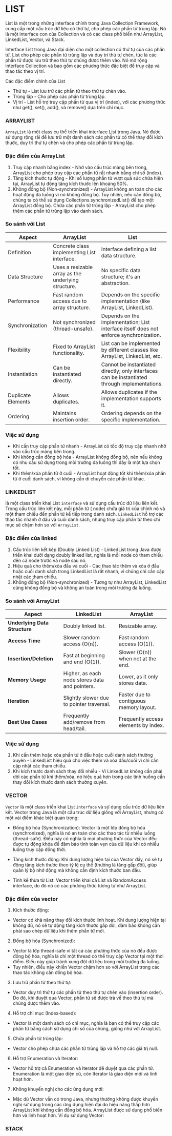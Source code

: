 # LIST

List là một trong những interface chính trong Java Collection Framework, cung cấp một cấu trúc dữ liệu có thứ tự, cho
phép các phần tử trùng lặp. Nó là một interface con của Collection và có các class phổ biến như ArrayList, LinkedList,
Vector, và Stack.

Interface List trong Java đại diện cho một collection có thứ tự của các phần tử. List cho phép các phần tử trùng lặp và
duy trì thứ tự chèn, tức là các phần tử được lưu trữ theo thứ tự chúng được thêm vào. Nó mở rộng interface Collection và
bao gồm các phương thức đặc biệt để truy cập và thao tác theo vị trí.

Các đặc điểm chính của List

- Thứ tự - List lưu trữ các phần tử theo thứ tự chèn vào.
- Trùng lặp - Cho phép các phần tử trùng lặp.
- Vị trí - List hỗ trợ truy cập phần tử qua vị trí (index), với các phương thức như get(), set(), add(), và remove() dựa
  trên chỉ mục.

### ARRAYLIST

`ArrayList` là một class cụ thể triển khai interface List trong Java. Nó được sử dụng rộng rãi để lưu trữ một danh sách
các phần tử có thể thay đổi kích thước, duy trì thứ tự chèn và cho phép các phần tử trùng lặp.


<h3> Đặc điểm của ArrayList </h3>

1) Truy cập nhanh bằng index - Nhờ vào cấu trúc mảng bên trong, ArrayList cho phép truy cập các phần tử rất nhanh bằng
   chỉ số (index).
2) Tăng kích thước tự động - Khi số lượng phần tử vượt quá sức chứa hiện tại, ArrayList tự động tăng kích thước lên
   khoảng 50%.
3) Không đồng bộ (Non-synchronized) - ArrayList không an toàn cho các hoạt động đa luồng vì nó không đồng bộ. Tuy nhiên,
   nếu cần đồng bộ, chúng ta có thể sử dụng Collections.synchronizedList() để tạo một ArrayList đồng bộ.
   Chứa các phần tử trùng lặp - ArrayList cho phép thêm các phần tử trùng lặp vào danh sách.

<h3> So sánh với List </h3>

| Aspect             | ArrayList                                           | List                                                                                          |
|--------------------|-----------------------------------------------------|-----------------------------------------------------------------------------------------------|
| Definition         | Concrete class implementing List interface.         | Interface defining a list data structure.                                                     |
| Data Structure     | Uses a resizable array as the underlying structure. | No specific data structure; it's an abstraction.                                              |
| Performance        | Fast random access due to array structure.          | Depends on the specific implementation (like ArrayList, LinkedList).                          |
| Synchronization    | Not synchronized (thread-unsafe).                   | Depends on the implementation; List interface itself does not enforce synchronization.        |
| Flexibility        | Fixed to ArrayList functionality.                   | List can be implemented by different classes like ArrayList, LinkedList, etc.                 |
| Instantiation      | Can be instantiated directly.                       | Cannot be instantiated directly; only interfaces can be instantiated through implementations. |
| Duplicate Elements | Allows duplicates.                                  | Allows duplicates if the implementation supports it.                                          |
| Ordering           | Maintains insertion order.                          | Ordering depends on the specific implementation.                                              |

<h3> Việc sử dụng </h3>

- Khi cần truy cập phần tử nhanh - ArrayList có tốc độ truy cập nhanh nhờ vào cấu trúc mảng bên trong.
- Khi không cần đồng bộ hóa - ArrayList không đồng bộ, nên nếu không có nhu cầu sử dụng trong môi trường đa luồng thì
  đây là một lựa chọn tốt.
- Khi thêm/xóa phần tử ở cuối - ArrayList hoạt động tốt khi thêm/xóa phần tử ở cuối danh sách, vì không cần di chuyển
  các phần tử khác.

### LINKEDLIST

là một class triển khai List `interface` và sử dụng cấu trúc dữ liệu liên kết. Trong cấu trúc liên kết này, mỗi phần
tử (
node) chứa giá trị của chính nó và một tham chiếu đến phần tử kế tiếp trong danh sách. `LinkedList` hỗ trợ các thao tác
nhanh ở đầu và cuối danh sách, nhưng truy cập phần tử theo chỉ mục sẽ chậm hơn so với `ArrayList`.


<h3> Đặc  điểm của linked </h3>

1) Cấu trúc liên kết kép (Doubly Linked List) - LinkedList trong Java được triển khai dưới dạng doubly linked list,
   nghĩa là mỗi node có tham chiếu đến cả node trước và node sau nó.
2) Hiệu quả cho thêm/xóa đầu và cuối - Các thao tác thêm và xóa ở đầu hoặc cuối danh sách trong LinkedList là rất nhanh,
   vì chúng chỉ cần cập nhật các tham chiếu.
3) Không đồng bộ (Non-synchronized) - Tương tự như ArrayList, LinkedList cũng không đồng bộ và không an toàn trong môi
   trường đa luồng.

<h3> So sánh với ArrayList </h3>

| Aspect                        | LinkedList                                     | ArrayList                               |
|-------------------------------|------------------------------------------------|-----------------------------------------|
| **Underlying Data Structure** | Doubly linked list.                            | Resizable array.                        |
| **Access Time**               | Slower random access (O(n)).                   | Fast random access (O(1)).              |
| **Insertion/Deletion**        | Fast at beginning and end (O(1)).              | Slower (O(n)) when not at the end.      |
| **Memory Usage**              | Higher, as each node stores data and pointers. | Lower, as it only stores data.          |
| **Iteration**                 | Slightly slower due to pointer traversal.      | Faster due to contiguous memory layout. |
| **Best Use Cases**            | Frequently add/remove from head/tail.          | Frequently access elements by index.    |

<h3> Việc sử dụng </h3>

1) Khi cần thêm hoặc xóa phần tử ở đầu hoặc cuối danh sách thường xuyên - LinkedList hiệu quả cho việc thêm và xóa
   đầu/cuối vì chỉ cần cập nhật các tham chiếu.
2) Khi kích thước danh sách thay đổi nhiều - Vì LinkedList không cần phải dời các phần tử khi thêm/xóa, nó hiệu quả hơn
   trong các tình huống cần thay đổi kích thước danh sách thường xuyên.

### VECTOR

`Vector` là một class triển khai List `interface` và sử dụng cấu trúc dữ liệu liên kết. Vector trong Java là một cấu
trúc dữ liệu giống với ArrayList, nhưng có một vài điểm khác biệt quan trọng:

- Đồng bộ hóa (Synchronization): Vector là một lớp đồng bộ hóa (synchronized), nghĩa là nó an toàn cho các thao tác từ
  nhiều luồng (thread-safe). Điều này có nghĩa là mọi phương thức của Vector đều được tự động khóa để đảm bảo tính toàn
  vẹn của dữ liệu khi có nhiều luồng truy cập đồng thời.

- Tăng kích thước động: Khi dung lượng hiện tại của Vector đầy, nó sẽ tự động tăng kích thước theo tỷ lệ cụ thể (thường
  là tăng gấp đôi), giúp quản lý bộ nhớ động mà không cần định kích thước ban đầu.

- Tính kế thừa từ List: Vector triển khai cả List và RandomAccess interface, do đó nó có các phương thức tương tự như
  ArrayList.

<h3> Đặc  điểm của vector </h3>

1) Kích thước động:

- Vector có khả năng thay đổi kích thước linh hoạt. Khi dung lượng hiện tại không đủ, nó sẽ tự động tăng kích thước gấp
  đôi, đảm bảo không cần phải sao chép dữ liệu khi thêm phần tử mới.

2) Đồng bộ hóa (Synchronized):

- Vector là lớp thread-safe vì tất cả các phương thức của nó đều được đồng bộ hóa, nghĩa là chỉ một thread có thể truy
  cập Vector tại một thời điểm. Điều này giúp tránh xung đột dữ liệu trong môi trường đa luồng.
- Tuy nhiên, điều này khiến Vector chậm hơn so với ArrayList trong các thao tác không cần đồng bộ hóa.

3) Lưu trữ phần tử theo thứ tự:

- Vector duy trì thứ tự các phần tử theo thứ tự chèn vào (insertion order). Do đó, khi duyệt qua Vector, phần tử sẽ được
  trả về theo thứ tự mà chúng được thêm vào.


4) Hỗ trợ chỉ mục (Index-based):

- Vector là một danh sách có chỉ mục, nghĩa là bạn có thể truy cập các phần tử bằng cách sử dụng chỉ số của chúng, giống
  như với ArrayList.

5) Chứa phần tử trùng lặp:

- Vector cho phép chứa các phần tử trùng lặp và hỗ trợ các giá trị null.

6) Hỗ trợ Enumeration và Iterator:

- Vector hỗ trợ cả Enumeration và Iterator để duyệt qua các phần tử. Enumeration là một giao diện cũ, còn Iterator là
  giao
  diện mới và linh hoạt hơn.

7) Không khuyến nghị cho các ứng dụng mới:

- Mặc dù Vector vẫn có trong Java, nhưng thường không được khuyến nghị sử dụng trong các ứng dụng hiện đại do hiệu năng
  thấp hơn ArrayList khi không cần đồng bộ hóa. ArrayList được sử dụng phổ biến hơn và linh hoạt hơn.
  Ví dụ sử dụng Vector:

### STACK
